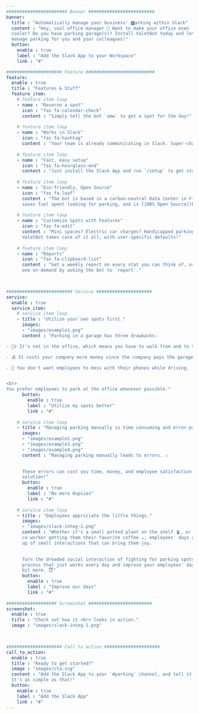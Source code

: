 ```yaml
---
####################### Banner #########################
banner:
  title : "Automatically manage your business' 🅿️arking within Slack"
  content : "Hey, cool office manager 👋 Want to make your office even 
  cooler? Do you have parking garage(s)? Install ValetBot today and let it 
  manage parking for you and your colleagues!"
  button:
    enable : true
    label : "Add the Slack App to your Workspace"
    link : "#"

##################### Feature ##########################
feature:
  enable : true
  title : "Features & Stuff"
  feature_item:
    # feature item loop
    - name : "Reserve a spot"
      icon : "fas fa-calendar-check"
      content : "Simply tell the bot `omw` to get a spot for the day!"
      
    # feature item loop
    - name : "Works in Slack"
      icon : "fas fa-hashtag"
      content : "Your team is already communicating in Slack. Super-charge your `#parking` channel!"
      
    # feature item loop
    - name : "Fast, easy setup"
      icon : "fas fa-hourglass-end"
      content : "Just install the Slack App and run `/setup` to get started! Takes just a few minutes."
      
    # feature item loop
    - name : "Eco-friendly, Open Source"
      icon : "fas fa-leaf"
      content : "The bot is based in a carbon-neutral Data Center in Finland,
      saves fuel spent looking for parking, and is [100% Open Source](https://github.com/TheCoreMan/valet-parking-slack-bot)."
      
    # feature item loop
    - name : "Customize Spots with Features"
      icon : "fas fa-edit"
      content : "Mini spaces? Electric car charges? Handicapped parking spots? 
      ValetBot takes care of it all, with user-specific defaults!"
      
    # feature item loop
    - name : "Reports"
      icon : "fas fa-clipboard-list"
      content : "Get a weekly report on every stat you can think of, or ask for 
      one on-demand by asking the bot to `report`."
      


######################### Service #####################
service:
  enable : true
  service_item:
    # service item loop
    - title : "Utilize your own spots first."
      images:
      - "images/example1.png"
      content : "Parking in a garage has three drawbacks:

- 🚶‍♀ It's not in the office, which means you have to walk from and to the garage.

- 💰 It costs your company more money since the company pays the garage fees.

- 👷 You don't want employees to mess with their phones while driving.


<br>
You prefer employees to park at the office whenever possible."
      button:
        enable : true
        label : "Utilize my spots better"
        link : "#"
        
    # service item loop
    - title : "Managing parking manually is time consuming and error-prone."
      images:
      - "images/example2.png"
      - "images/example3.png"
      - "images/example4.png"
      content : "Managing parking manually leads to errors. ⚠️ 
      

      These errors can cost you time, money, and employee satisfaction. Avoid them by setting up an automatic
      solution!"
      button:
        enable : true
        label : "No more Oopsies"
        link : "#"
        
    # service item loop
    - title : "Employees appriciate the little things."
      images:
      - "images/slack-integ-1.png"
      content : "Whether it's a small potted plant on the shelf 🪴, or a 
      co-worker getting them their favorite coffee ☕, employees' days are made 
      up of small interactions that can bring them joy.
      

      Turn the dreaded social interaction of fighting for parking spots into a
      process that just works every day and improve your employees' day just a 
      bit more. 😇"
      button:
        enable : true
        label : "Improve our days"
        link : "#"
            
################### Screenshot ########################
screenshot:
  enable : true
  title : "Check out how it <br> looks in action."
  image : "images/slack-integ-1.png"

  

##################### Call to action #####################
call_to_action:
  enable : true
  title : "Ready to get started?"
  image : "images/cta.svg"
  content : "Add the Slack App to your `#parking` channel, and tell it to `/setup` to get started.
  It's as simple as that!"
  button:
    enable : true
    label : "Add the Slack App"
    link : "#"
---
```

